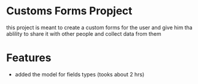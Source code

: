 # Customs Forms Propject 

this project is meant to create a custom forms for the user and give him tha ablility to share it with other people and collect data from them  


# Features 

- added the model for fields types (tooks about 2 hrs)
